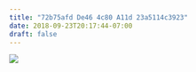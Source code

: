 ```yaml
---
title: "72b75afd De46 4c80 A11d 23a5114c3923"
date: 2018-09-23T20:17:44-07:00
draft: false
---
```


![](https://d17enza3bfujl8.cloudfront.net/DSCF0531.jpg)
